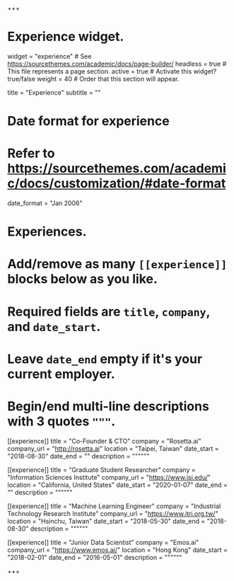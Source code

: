 +++
# Experience widget.
widget = "experience"  # See https://sourcethemes.com/academic/docs/page-builder/
headless = true  # This file represents a page section.
active = true  # Activate this widget? true/false
weight = 40  # Order that this section will appear.

title = "Experience"
subtitle = ""

# Date format for experience
#   Refer to https://sourcethemes.com/academic/docs/customization/#date-format
date_format = "Jan 2006"

# Experiences.
#   Add/remove as many `[[experience]]` blocks below as you like.
#   Required fields are `title`, `company`, and `date_start`.
#   Leave `date_end` empty if it's your current employer.
#   Begin/end multi-line descriptions with 3 quotes `"""`.
[[experience]]
  title = "Co-Founder & CTO"
  company = "Rosetta.ai"
  company_url = "http://rosetta.ai"
  location = "Taipei, Taiwan"
  date_start = "2018-08-30"
  date_end = ""
  description = """"""

[[experience]]
  title = "Graduate Student Researcher"
  company = "Information Sciences Institute"
  company_url = "https://www.isi.edu/"
  location = "California, United States"
  date_start = "2020-01-07"
  date_end = ""
  description = """"""  

[[experience]]
  title = "Machine Learning Engineer"
  company = "Industrial Technology Research Institute"
  company_url = "https://www.itri.org.tw/"
  location = "Hsinchu, Taiwan"
  date_start = "2018-05-30"
  date_end = "2018-08-30"
  description = """"""

[[experience]]
  title = "Junior Data Scientist"
  company = "Emos.ai"
  company_url = "https://www.emos.ai/"
  location = "Hong Kong"
  date_start = "2018-02-01"
  date_end = "2016-05-01"
  description = """"""  

+++
